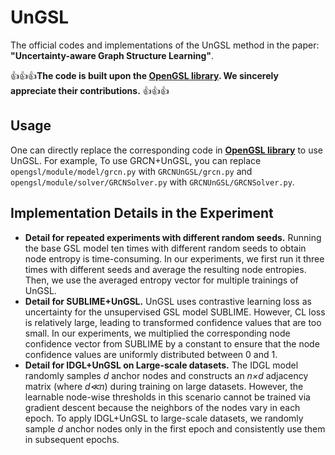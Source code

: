 # UnGSL
The official codes and implementations of the UnGSL method in the paper: **"Uncertainty-aware Graph Structure Learning"**. 

:+1::+1::+1:**The code is built upon the [OpenGSL library](https://github.com/OpenGSL/OpenGSL). We sincerely appreciate their contributions.** :+1::+1::+1:

## Usage
 One can directly replace the corresponding code in **[OpenGSL library](https://github.com/OpenGSL/OpenGSL)** to use UnGSL. For example, To use GRCN+UnGSL, you can replace `opengsl/module/model/grcn.py` with `GRCNUnGSL/grcn.py` and `opengsl/module/solver/GRCNSolver.py` with `GRCNUnGSL/GRCNSolver.py`.
## Implementation Details in the Experiment
- **Detail for repeated experiments with different random seeds.** Running the base GSL model ten times with different random seeds to obtain node entropy is time-consuming. In our experiments, we first run it three times with different seeds and average the resulting node entropies. Then, we use the averaged entropy vector for multiple trainings of UnGSL.
- **Detail for SUBLIME+UnGSL.** UnGSL uses contrastive learning loss as uncertainty for the unsupervised GSL model SUBLIME. However, CL loss is relatively large, leading to transformed confidence values that are too small. In our experiments, we multiplied the corresponding node confidence vector from SUBLIME by a constant to ensure that the node confidence values are uniformly distributed between 0 and 1.
- **Detail for IDGL+UnGSL on Large-scale datasets.** The IDGL model randomly samples *d* anchor nodes and constructs an *n×d* adjacency matrix (where *d≪n*) during training on large datasets. However, the learnable node-wise thresholds in this scenario cannot be trained via gradient descent because the neighbors of the nodes vary in each epoch. To apply IDGL+UnGSL to large-scale datasets, we randomly sample *d* anchor nodes only in the first epoch and consistently use them in subsequent epochs.
